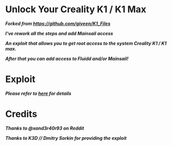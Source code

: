 # Unlock Your Creality K1 / K1 Max

***Forked from https://github.com/giveen/K1_Files***

***I've rework all the steps and add Mainsail access***

***An exploit that allows you to get root access to the system Creality K1 / K1 max.***

***After that you can add access to Fluidd and/or Mainsail!***

# Exploit

***Please refer to [here](https://github.com/So6Rallye/K1_Files/tree/main/exploit) for details***

# Credits

***Thanks to @xand3r40r93 on Reddit***

***Thanks to K3D // Dmitry Sorkin for providing the exploit***
